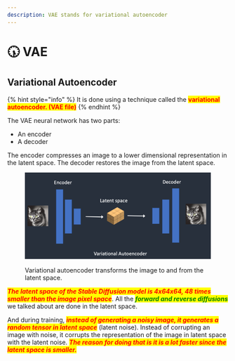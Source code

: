 ```yaml
---
description: VAE stands for variational autoencoder
---
```


# 🕠 VAE

## Variational Autoencoder

{% hint style="info" %}
It is done using a technique called the <mark style="color:red;">**variational autoencoder. (VAE file)**</mark>
{% endhint %}

The VAE neural network has two parts:

* An encoder
* A decoder

The encoder compresses an image to a lower dimensional representation in the latent space. The decoder restores the image from the latent space.

<figure><img src="../../.gitbook/assets/image (19).png" alt=""><figcaption><p>Variational autoencoder transforms the image to and from the latent space.</p></figcaption></figure>

_<mark style="color:red;">**The latent space of the Stable Diffusion model is 4x64x64, 48 times smaller than the image pixel space**</mark>_. All the _<mark style="color:green;">**forward and reverse diffusions**</mark>_ we talked about are done in the latent space.

And during training, _<mark style="color:red;">**instead of generating a noisy image, it generates a random tensor in latent space**</mark>_ (latent noise). Instead of corrupting an image with noise, it corrupts the representation of the image in latent space with the latent noise. _<mark style="color:red;">**The reason for doing that is it is a lot faster since the latent space is smaller.**</mark>_
